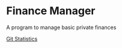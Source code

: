 # Finance Manager

A program to manage basic private finances

[Git Statistics](http://krumreyh.com/git_stats_pages/finance-manager/general.html)